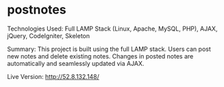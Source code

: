 # postnotes

Technologies Used: Full LAMP Stack (Linux, Apache, MySQL, PHP), AJAX, jQuery, CodeIgniter, Skeleton

Summary: This project is built using the full LAMP stack. Users can post new notes and delete existing notes. Changes in posted notes are automatically and seamlessly updated via AJAX.

Live Version: http://52.8.132.148/
